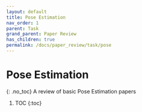 ```yaml
---
layout: default
title: Pose Estimation
nav_order: 1
parent: Task
grand_parent: Paper Review
has_children: true
permalink: /docs/paper_review/task/pose
---
```


# Pose Estimation
{: .no_toc}
A review of basic Pose Estimation papers

1. TOC
{:toc}